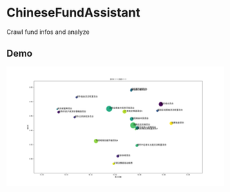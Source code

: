 # ChineseFundAssistant
Crawl fund infos and analyze

## Demo
![demo](https://github.com/wangtuo0820/ChineseFundAssistant/blob/main/demo.png)
